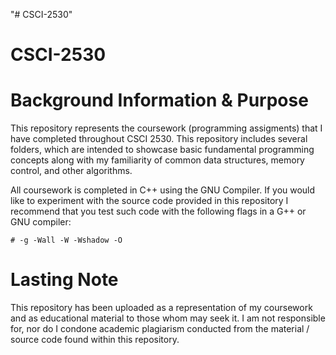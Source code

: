 "# CSCI-2530" 
# CSCI-2530
# Background Information & Purpose
This repository represents the coursework (programming assigments) that I have completed throughout CSCI 2530.
This repository includes several folders, which are intended to showcase basic fundamental programming concepts along with
my familiarity of common data structures, memory control, and other algorithms.

All coursework is completed in C++ using the GNU Compiler.
If you would like to experiment with the source code
provided in this repository I recommend that you test
such code with the following flags in a G++ or GNU
compiler:
    
    # -g -Wall -W -Wshadow -O
    
# Lasting Note
This repository has been uploaded as a representation of my coursework and
as educational material to those whom may seek it. I am not responsible for, nor
do I condone academic plagiarism conducted from the material / source code found
within this repository.
